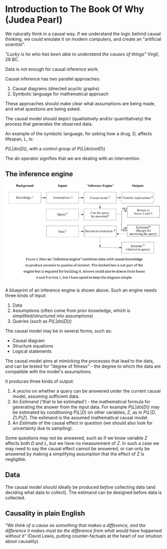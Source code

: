 # Introduction to The Book Of Why (Judea Pearl)

We naturally think in a causal way. If we understand the logic behind causal thinking, we could emulate it on modern computers, and create an "artificial scientist".

*"Lucky is he who has been able to understand the causes of things"* Virgil, 29 BC.

Data is not enough for causal inference work.

Causal inference has two parallel approaches:

1. Causal diagrams (directed acyclic graphs)
2. Symbolic language for mathematical approach

These approaches should make clear what assumptions are being made, and what questions are being asked. 

The causal model should depict (qualitatively and/or quantitatively) the process that generates the observed data.

An example of the symbolic language, for asking how a drug, D, affects lifespan, L, is:

$P(L | do(D))$, with a control group of $P(L | do(not D))$

The *do* operator signifies that we are dealing with an intervention.

## The inference engine

![](images/inference_engine_blueprint.png)

A blueprint of an inference engine is shown above. Such an engine needs three kinds of input:

1. Data
2. Assumptions (often come from prior knowledge, which is simplified/structured into assumptions)
3. Queries (such as $P(L | do(D))$)

The causal model may be in several forms, such as:

* Causal diagram
* Structure equations
* Logical statements

The causal model aims at mimicking the processes that lead to the data, and can be tested for "degree of fitness" - the degree to which the data are compatible with the model's assumptions.

It produces three kinds of output:

1. A *yes/no* on whether a query can be answered under the current causal model, assuming sufficient data.
2. An *Estimand* ('that to be estimated') - the mathematical formula for generating the answer from the input data. For example $P(L | do(D))$ may be estimated by conditioning $P(L|D)$ on other variables, $Z$, as in $P(L | D,Z).P(Z)$. The estimand is the assumed mathematical causal model.
4. An *Estimate* of the causal effect in question (we should also look for uncertainty due to sampling).

Some questions may not be answered, such as if we know variable $Z$ affects both $D$ and $L$, but we have no measurement of $Z$. In such a case we may need to say the causal effect cannot be answered, or can only be answered by making a simplifying assumption that the effect of $Z$ is negligible.

## Data

The causal model should ideally be produced *before* collecting data (and deciding what data to collect). The estimand can be designed before data is collected.

## Causality in plain English

*"We think of a cause as something that makes a difference, and the difference it makes must be the difference from what would have happened without it"* (David Lewis, putting counter-factuals at the heart of our intuition about causality).

